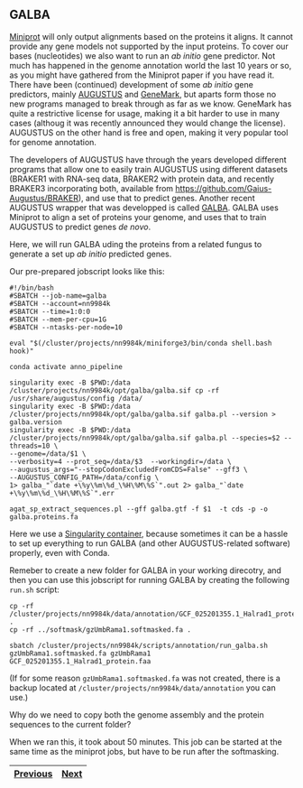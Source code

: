 ## GALBA
[Miniprot](02_miniprot) will only output alignments based on the proteins it aligns. It cannot provide any gene models not supported by the input proteins. To cover our bases (nucleotides) we also want to run an _ab initio_ gene predictor. Not much has happened in the genome annotation world the last 10 years or so, as you might have gathered from the Miniprot paper if you have read it. There have been (continued) development of some _ab initio_ gene predictors, mainly [AUGUSTUS](https://github.com/Gaius-Augustus/Augustus) and [GeneMark](http://exon.gatech.edu/GeneMark/), but aparts form those no new programs managed to break through as far as we know. GeneMark has quite a restrictive license for usage, making it a bit harder to use in many cases (althoug it was recently announced they would change the license). AUGUSTUS on the other hand is free and open, making it very popular tool for genome annotation. 

The developers of AUGUSTUS have through the years developed different programs that allow one to easily train AUGUSTUS using different datasets (BRAKER1 with RNA-seq data, BRAKER2 with protein data, and recently BRAKER3 incorporating both, available from https://github.com/Gaius-Augustus/BRAKER), and use that to predict genes. Another recent AUGUSTUS wrapper that was developped is called [GALBA](https://github.com/Gaius-Augustus/GALBA). GALBA uses Miniprot to align a set of proteins your genome, and uses that to train AUGUSTUS to predict genes _de novo_.

Here, we will run GALBA uding the proteins from a related fungus to generate a set up _ab initio_ predicted genes.

Our pre-prepared jobscript looks like this: 
```
#!/bin/bash
#SBATCH --job-name=galba
#SBATCH --account=nn9984k
#SBATCH --time=1:0:0
#SBATCH --mem-per-cpu=1G
#SBATCH --ntasks-per-node=10

eval "$(/cluster/projects/nn9984k/miniforge3/bin/conda shell.bash hook)" 

conda activate anno_pipeline

singularity exec -B $PWD:/data /cluster/projects/nn9984k/opt/galba/galba.sif cp -rf /usr/share/augustus/config /data/
singularity exec -B $PWD:/data /cluster/projects/nn9984k/opt/galba/galba.sif galba.pl --version > galba.version
singularity exec -B $PWD:/data /cluster/projects/nn9984k/opt/galba/galba.sif galba.pl --species=$2 --threads=10 \
--genome=/data/$1 \
--verbosity=4 --prot_seq=/data/$3  --workingdir=/data \
--augustus_args="--stopCodonExcludedFromCDS=False" --gff3 \
--AUGUSTUS_CONFIG_PATH=/data/config \
1> galba_"`date +\%y\%m\%d_\%H\%M\%S`".out 2> galba_"`date +\%y\%m\%d_\%H\%M\%S`".err

agat_sp_extract_sequences.pl --gff galba.gtf -f $1  -t cds -p -o galba.proteins.fa
```
Here we use a [Singularity container](https://docs.sylabs.io/guides/3.5/user-guide/introduction.html), because sometimes it can be a hassle to set up everything to run GALBA (and other AUGUSTUS-related software) properly, even with Conda. 

Remeber to create a new folder for GALBA in your working direcotry, and then you can use this jobscript for running GALBA by creating the following `run.sh` script:
```
cp -rf /cluster/projects/nn9984k/data/annotation/GCF_025201355.1_Halrad1_protein.faa  .
cp -rf ../softmask/gzUmbRama1.softmasked.fa .

sbatch /cluster/projects/nn9984k/scripts/annotation/run_galba.sh gzUmbRama1.softmasked.fa gzUmbRama1 GCF_025201355.1_Halrad1_protein.faa
```

(If for some reason `gzUmbRama1.softmasked.fa` was not created, there is a backup located at `/cluster/projects/nn9984k/data/annotation` you can use.)

Why do we need to copy both the genome assembly and the protein sequences to the current folder?

When we ran this, it took about 50 minutes. This job can be started at the same time as the miniprot jobs, but have to be run after the softmasking.

|[Previous](https://github.com/ebp-nor/workshop-2024/blob/main/day2_genome_annotation/02_miniprot.md)|[Next](https://github.com/ebp-nor/workshop-2024/blob/main/day2_genome_annotation/04_evm.md)|
|---|---|

